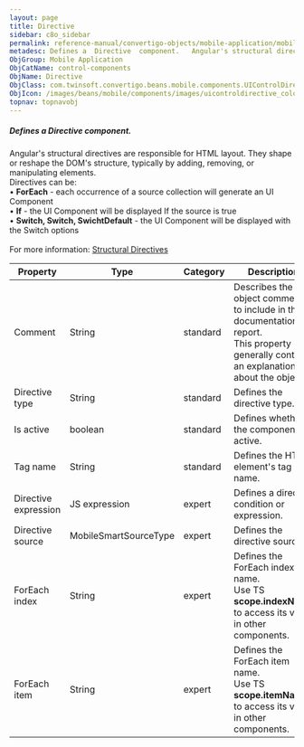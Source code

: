 ```yaml
---
layout: page
title: Directive
sidebar: c8o_sidebar
permalink: reference-manual/convertigo-objects/mobile-application/mobile-components/control-components/directive/
metadesc: Defines a  Directive  component.   Angular's structural directives are responsible for HTML layout. They shape or reshape the DOM's structure, typical
ObjGroup: Mobile Application
ObjCatName: control-components
ObjName: Directive
ObjClass: com.twinsoft.convertigo.beans.mobile.components.UIControlDirective
ObjIcon: /images/beans/mobile/components/images/uicontroldirective_color_32x32.png
topnav: topnavobj
---
```

##### Defines a <i>Directive</i> component. 

Angular's structural directives are responsible for HTML layout. They shape or reshape the DOM's structure, typically by adding, removing, or manipulating elements.<br/>Directives can be:<br> • <b>ForEach</b>  - each occurrence of a source collection will generate an UI Component<br> • <b>If</b> 		- the UI Component will be displayed If the source is true<br> • <b>Switch, Switch, SwichtDefault</b> 	- the UI Component will be displayed with the Switch options<br/><br/>For more information: <a href='https://angular.io/guide/structural-directives' target='_blank'>Structural Directives</a>

Property | Type | Category | Description
--- | --- | --- | ---
Comment | String | standard | Describes the object comment to include in the documentation report.<br/>This property generally contains an explanation about the object.
Directive type | String | standard | Defines the directive type.<br/>
Is active | boolean | standard | Defines whether the component is active.<br/>
Tag name | String | standard | Defines the HTML element's tag name.<br/>
Directive expression | JS expression | expert | Defines a directive condition or expression.<br/>
Directive source | MobileSmartSourceType | expert | Defines the directive source.<br/>
ForEach index | String | expert | Defines the ForEach index name.<br/>Use TS <b>scope.indexName</b> to access its value in other components.
ForEach item | String | expert | Defines the ForEach item name.<br/>Use TS <b>scope.itemName</b> to access its value in other components.

